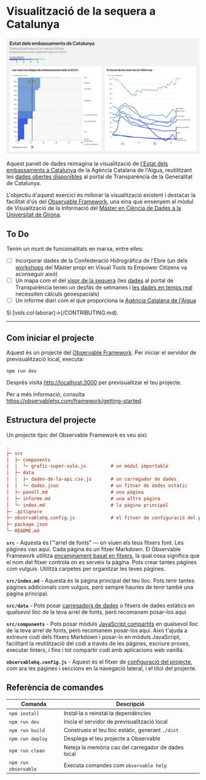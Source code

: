 # Visualització de la sequera a Catalunya

![Captura de pantalla del panell](/screengrab.png)

Aquest panell de dades reimagina la visualització de [l'Estat dels embassaments a Catalunya](https://aca.gencat.cat/ca/laigua/consulta-de-dades/dades-obertes/visualitzacio-interactiva-dades/estat-embassaments/) de la Agència Catalana de l'Aigua, reutilitzant les [dades obertes disponibles](https://analisi.transparenciacatalunya.cat/Medi-Ambient/Quantitat-d-aigua-als-embassaments-de-les-Conques-/gn9e-3qhr/about_data) al portal de Transparència de la Generalitat de Catalunya.

L'objectiu d'aquest exercici és millorar la visualització existent i destacar la facilitat d'ús del [Observable Framework](https://observablehq.com/framework), una eina que ensenyem al mòdul de Visualització de la Informació del [Màster en Ciència de Dades a la Universitat de Girona](https://www.udg.edu/en/masters-en-tecnologia/ciencia-de-dades).

## To Do
Tenim un munt de funcionalitats en marxa, entre elles:

- [ ] Incorporar dades de la Confederació Hidrogràfica de l'Ebre (un dels [workshops](https://drought-workshop.vercel.app/) del Màster propi en Visual Tools to Empower Citizens va aconseguir aixó)
- [ ] Un mapa com el del [visor de la sequera](https://aplicacions.aca.gencat.cat/visseq/estat-actual) (les [dades](https://analisi.transparenciacatalunya.cat/Medi-Ambient/Estat-de-sequera-per-unitats-d-explotaci-i-municip/i5n8-43cw/about_data) al portal de Transparència tenen un desfàs de setmanes i [les dades en temps real](https://aca.gencat.cat/ca/laigua/consulta-de-dades/dades-obertes/dades-obertes-temps-real/) necessiten càlculs geoespacials)
- [ ] Un informe diari com el que proporciona la [Agència Catalana de l'Aigua](https://info.aca.gencat.cat/ca/aca/informacio/informesdwh/dades_embassaments_ca.pdf)

Si [vols col·laborar]→(/CONTRIBUTING.md).

---

## Com iniciar el projecte

Aquest és un projecte del [Observable Framework](https://observablehq.com/framework). Per iniciar el servidor de previsualització local, executa:

```
npm run dev
```

Després visita <http://localhost:3000> per previsualitzar el teu projecte.

Per a més informació, consulta <https://observablehq.com/framework/getting-started>.

## Estructura del projecte

Un projecte típic del Observable Framework es veu així:

```ini
.
├─ src
│  ├─ components
│  │  └─ grafic-super-xulo.js         # un mòdul importable
│  ├─ data
│  │  ├─ dades-de-la-api.csv.js       # un carregador de dades
│  │  └─ dades.json                   # un fitxer de dades estàtic
│  ├─ panell.md                       # una pàgina
│  ├─ informe.md                      # una altra pàgina
│  └─ index.md                        # la pàgina principal
├─ .gitignore
├─ observablehq.config.js             # el fitxer de configuració del projecte
├─ package.json
└─ README.md
```

**`src`** - Aquesta és l'"arrel de fonts" — on viuen els teus fitxers font. Les pàgines van aquí. Cada pàgina és un fitxer Markdown. El Observable Framework utilitza [encaminament basat en fitxers](https://observablehq.com/framework/routing), la qual cosa significa que el nom del fitxer controla on es serveix la pàgina. Pots crear tantes pàgines com vulguis. Utilitza carpetes per organitzar les teves pàgines.

**`src/index.md`** - Aquesta és la pàgina principal del teu lloc. Pots tenir tantes pàgines addicionals com vulguis, però sempre hauries de tenir també una pàgina principal.

**`src/data`** - Pots posar [carregadors de dades](https://observablehq.com/framework/loaders) o fitxers de dades estàtics en qualsevol lloc de la teva arrel de fonts, però recomanem posar-los aquí.

**`src/components`** - Pots posar mòduls [JavaScript compartits](https://observablehq.com/framework/javascript/imports) en qualsevol lloc de la teva arrel de fonts, però recomanem posar-los aquí. Això t'ajuda a extreure codi dels fitxers Markdown i posar-lo en mòduls JavaScript, facilitant la reutilització del codi a través de les pàgines, escriure proves, executar linters, i fins i tot compartir codi amb aplicacions web vanilla.

**`observablehq.config.js`** - Aquest és el fitxer de [configuració del projecte](https://observablehq.com/framework/config), com ara les pàgines i seccions en la navegació lateral, i el títol del projecte.

## Referència de comandes

| Comanda              | Descripció                                                |
| ------------------- | --------------------------------------------------------- |
| `npm install`       | Instal·la o reinstal·la dependències                      |
| `npm run dev`       | Inicia el servidor de previsualització local              |
| `npm run build`     | Construeix el teu lloc estàtic, generant `./dist`         |
| `npm run deploy`    | Desplega el teu projecte a Observable                      |
| `npm run clean`     | Neteja la memòria cau del carregador de dades local       |
| `npm run observable`| Executa comandes com `observable help`                    |
